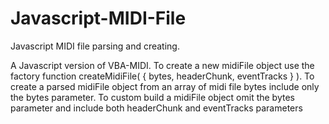 # Javascript-MIDI-File
Javascript MIDI file parsing and creating.

A Javascript version of VBA-MIDI.
To create a new midiFile object use the factory function createMidiFile( { bytes, headerChunk, eventTracks } ). 
To create a parsed midiFile object from an array of midi file bytes include only the bytes parameter.
To custom build a midiFile object omit the bytes parameter and include both headerChunk and eventTracks parameters

